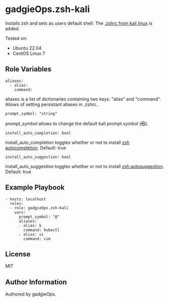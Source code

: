 gadgieOps.zsh-kali
=========

Installs zsh and sets as users default shell. The [.zshrc from kali linux](https://gitlab.com/kalilinux/packages/kali-defaults/-/blob/kali/master/etc/skel/.zshrc) is added.

Tested on:
- Ubuntu 22.04
- CentOS Linux 7

Role Variables
--------------

~~~
aliases:
  - alias:
    command:
~~~

aliases is a list of dictionaries containing two keys: "alias" and "command". Allows of setting persistant aliases in .zshrc.

~~~
prompt_symbol: "string"
~~~

prompt_symbol allows to change the default kali prompt symbol (㉿). 

~~~
install_auto_completion: bool
~~~

install_auto_completion toggles whether or not to install [zsh autocompletion](https://github.com/zsh-users/zsh-completions). Default: true

~~~
install_auto_suggestion: bool
~~~

install_auto_suggestion toggles whether or not to install [zsh autosuggestion](https://github.com/zsh-users/zsh-autosuggestions). Default: true



Example Playbook
----------------

~~~
- hosts: localhost
  roles:
  - role: gadgieOps.zsh-kali
    vars:
      prompt_symbol: "@"
      aliases:
      - alias: k
        command: kubectl
      - alias: vi
        command: vim
~~~


License
-------

MIT

Author Information
------------------

Authored by gadgieOps.
